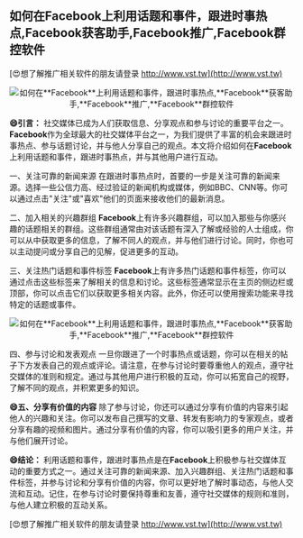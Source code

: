 ## **如何在**Facebook**上利用话题和事件，跟进时事热点,**Facebook**获客助手,**Facebook**推广,**Facebook**群控软件**

[😍想了解推广相关软件的朋友请登录 http://www.vst.tw](http://www.vst.tw)

 <center><img src="https://vst.tw/MP4/tuiguang/png/1.png" alt="如何在**Facebook**上利用话题和事件，跟进时事热点,**Facebook**获客助手,**Facebook**推广,**Facebook**群控软件"></center>

**😄引言：**
社交媒体已成为人们获取信息、分享观点和参与讨论的重要平台之一。**Facebook**作为全球最大的社交媒体平台之一，为我们提供了丰富的机会来跟进时事热点、参与话题讨论，并与他人分享自己的观点。本文将介绍如何在**Facebook**上利用话题和事件，跟进时事热点，并与其他用户进行互动。

一、关注可靠的新闻来源
在跟进时事热点时，首要的一步是关注可靠的新闻来源。选择一些公信力高、经过验证的新闻机构或媒体，例如BBC、CNN等。你可以通过点击"关注"或"喜欢"他们的页面来接收他们的最新消息。

二、加入相关的兴趣群组
**Facebook**上有许多兴趣群组，可以加入那些与你感兴趣的话题相关的群组。这些群组通常由对该话题有深入了解或经验的人士组成，你可以从中获取更多的信息，了解不同人的观点，并与他们进行讨论。同时，你也可以主动提问或分享自己的见解，促进更多的互动。

三、关注热门话题和事件标签
**Facebook**上有许多热门话题和事件标签，你可以通过点击这些标签来了解相关的信息和讨论。这些标签通常显示在主页的侧边栏或顶部，你可以点击它们以获取更多相关内容。此外，你还可以使用搜索功能来寻找特定的话题或事件。

 <center><img src="https://vst.tw/MP4/tuiguang/png/0.png" alt="如何在**Facebook**上利用话题和事件，跟进时事热点,**Facebook**获客助手,**Facebook**推广,**Facebook**群控软件"></center>

四、参与讨论和发表观点
一旦你跟进了一个时事热点或话题，你可以在相关的帖子下方发表自己的观点或评论。请注意，在参与讨论时要尊重他人的观点，遵守社交媒体的准则和规定。通过与其他用户进行积极的互动，你可以拓宽自己的视野，了解不同的观点，并积累更多的知识。

**😄五、分享有价值的内容**
除了参与讨论，你还可以通过分享有价值的内容来引起他人的兴趣和关注。你可以发布自己撰写的文章、转发有影响力的专家观点，或者分享有趣的视频和图片。通过分享有价值的内容，你可以吸引更多的用户关注，并与他们展开讨论。

**😄结论：**
利用话题和事件，跟进时事热点是在**Facebook**上积极参与社交媒体互动的重要方式之一。通过关注可靠的新闻来源、加入兴趣群组、关注热门话题和事件标签，并参与讨论和分享有价值的内容，你可以更好地了解时事动态，与他人交流和互动。记住，在参与讨论时要保持尊重和友善，遵守社交媒体的规则和准则，与他人建立积极的互动关系。

[😍想了解推广相关软件的朋友请登录 http://www.vst.tw](http://www.vst.tw)



